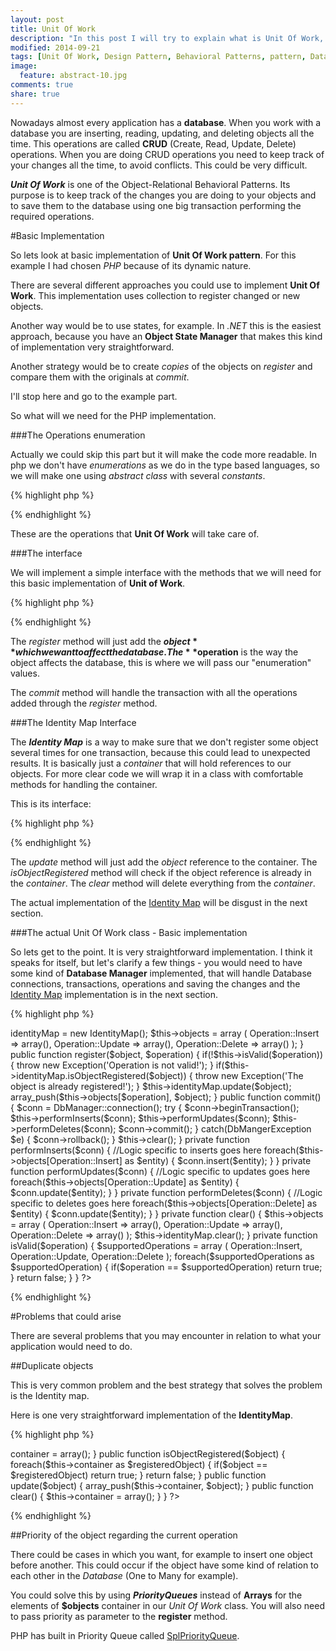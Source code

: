 ```yaml
---
layout: post
title: Unit Of Work
description: "In this post I will try to explain what is Unit Of Work, what problem it solves and how to implement it using PHP. I will provide code examples and talk about alternative ways to implement some of the components."
modified: 2014-09-21
tags: [Unit Of Work, Design Pattern, Behavioral Patterns, pattern, Databases, Object-Relational pattern, Identity Map, Priority Queue]
image:
  feature: abstract-10.jpg
comments: true
share: true  
--- 
```


Nowadays almost every application has a **database**. When you work with a database you are inserting, reading, updating, and deleting objects all the time. This operations are called **CRUD** (Create, Read, Update, Delete) operations. When you are doing CRUD operations you need to keep track of your changes all the time, to avoid conflicts. This could be very difficult.

***Unit Of Work*** is one of the Object-Relational Behavioral Patterns. Its purpose is to keep track of the changes you are doing to your objects and to save them to the database using one big transaction performing the required operations.

#Basic Implementation
	
So lets look at basic implementation of **Unit Of Work pattern**. For this example I had chosen *PHP* because of its dynamic nature. 

There are several different approaches you could use to implement **Unit Of Work**. This implementation uses collection to register changed or new objects. 

Another way would be to use states, for example. In *.NET* this is the easiest approach, because you have an **Object State Manager** that makes this kind of implementation very straightforward.

Another strategy would be to create *copies* of the objects on *register* and compare them with the originals at *commit*.

I'll stop here and go to the example part.

So what will we need for the PHP implementation.
	
###The Operations enumeration
		
Actually we could skip this part but it will make the code more readable.
In php we don't have *enumerations* as we do in the type based languages, so we will make one using *abstract class* with several *constants*.   

{% highlight php %}	
<?php
	
	abstract class Operation
	{
		const Insert = 0;
		const Update = 1;
		const Delete = 2;
	}
	
?>
{% endhighlight %}

These are the operations that **Unit Of Work** will take care of.
	
###The interface

We will implement a simple interface with the methods that we will need for this basic implementation of **Unit of Work**.	

{% highlight php %}
<?php
	
	interface iUnitOfWork
	{
		public function register($object, $operation);
		public function commit();
	}
	
?>
{% endhighlight %}

The *register* method will just add the **$object** which we want to affect the database. The **$operation** is the way the object affects the database, this is where we will pass our "enumeration" values.

The *commit* method will handle the transaction with all the operations added through the *register* method.
	
###The Identity Map Interface

The ***Identity Map*** is a way to make sure that we don't register some object several times for one transaction, because this could lead to unexpected results.
It is basically just a *container* that will hold references to our objects. For more clear code we will wrap it in a class with comfortable methods for handling the container.

This is its interface:

{% highlight php %}
<?php
	
	interface iIdentityMap
	{
		public function update($object);
		public function isObjectRegistered($object);
		public function clear();
	}
	
?>
{% endhighlight %}

The *update* method will just add the *object* reference to the container.
The *isObjectRegistered* method will check if the object reference is already in the *container*.
The *clear* method will delete everything from the *container*.

The actual implementation of the [Identity Map](#identity-map) will be disgust in the next section.
	
###The actual Unit Of Work class - Basic implementation

So lets get to the point. It is very straightforward implementation. I think it speaks for itself, but let's clarify a few things - you would need to have some kind of **Database Manager** implemented, that will handle Database connections, transactions, operations and saving the changes and the [Identity Map](#identity-map) implementation is in the next section.
	
{% highlight php %}
<?php
	
	class UnitOfWork implements iUnitOfWork
	{
		private $objects;
		private $identityMap;
		
		public UnitOfWork()
		{
			$this->identityMap = new IdentityMap();
			
			$this->objects = array
			(
				Operation::Insert => array(),
				Operation::Update => array(),
				Operation::Delete => array()
			);
		}
		
		public function register($object, $operation)
		{
			if(!$this->isValid($operation))
			{
				throw new Exception('Operation is not valid!');
			}
			
			if($this->identityMap.isObjectRegistered($object))
			{
				throw new Exception('The object is already registered!');
			}
			
			$this->identityMap.update($object);
			array_push($this->objects[$operation], $object);
		}
		
		public function commit()
		{
			$conn = DbManager::connection();
			
			try 
			{
				$conn->beginTransaction();

				$this->performInserts($conn);
				$this->performUpdates($conn);
				$this->performDeletes($conn);

				$conn->commit();
			} 
			catch(DbMangerException $e) 
			{
				$conn->rollback();
			}

			$this->clear();
		}
		
		private function performInserts($conn)
		{
			//Logic specific to inserts goes here
			
			foreach($this->objects[Operation::Insert] as $entity) 
			{
				$conn.insert($entity);
			}
		}
		
		private function performUpdates($conn)
		{
			//Logic specific to updates goes here
			
			foreach($this->objects[Operation::Update] as $entity) 
			{
				$conn.update($entity);
			}
		}
		
		private function performDeletes($conn)
		{
			//Logic specific to deletes goes here
			
			foreach($this->objects[Operation::Delete] as $entity) 
			{
				$conn.update($entity);
			}
		}
		
		private function clear()
		{
			$this->objects = array
			(
				Operation::Insert => array(),
				Operation::Update => array(),
				Operation::Delete => array()
			);
			
			$this->identityMap.clear();
		}
		
		private function isValid($operation)
		{
			$supportedOperations = array
			(
				Operation::Insert,
				Operation::Update,
				Operation::Delete
			);
			
			foreach($supportedOperations as $supportedOperation)
			{
				if($operation == $supportedOperation) return true;
			}
			
			return false;
		}
	}
	
?>
{% endhighlight %}

#Problems that could arise

There are several problems that you may encounter in relation to what your application would need to do.

##Duplicate objects 

This is very common problem and the best strategy that solves the problem is the <a name="identity-map">Identity map</a>. 

Here is one very straightforward implementation of the **IdentityMap**.

{% highlight php %}
<?php
	
	class IdentityMap implements iIdentityMap
	{
		private $container;
		
		public IdentityMap()
		{
			$this->container = array();
		}
		
		public function isObjectRegistered($object)
		{
			foreach($this->container as $registeredObject)
			{
				if($object == $registeredObject) return true;
			}
			
			return false;
		}
		
		public function update($object)
		{
			array_push($this->container, $object);
		}
		
		public function clear()
		{
			$this->container = array();
		}
	}
	
?>
{% endhighlight %}
	
##Priority of the object regarding the current operation

There could be cases in which you want, for example to insert one object before another. This could occur if the object have some kind of relation to each other in the *Database* (One to Many for example).

You could solve this by using ***PriorityQueues*** instead of **Arrays** for the elements of **$objects** container in our *Unit Of Work* class. You will also need to pass priority as parameter to the **register** method.

PHP has built in Priority Queue called [SplPriorityQueue](http://php.net/manual/en/class.splpriorityqueue.php).
